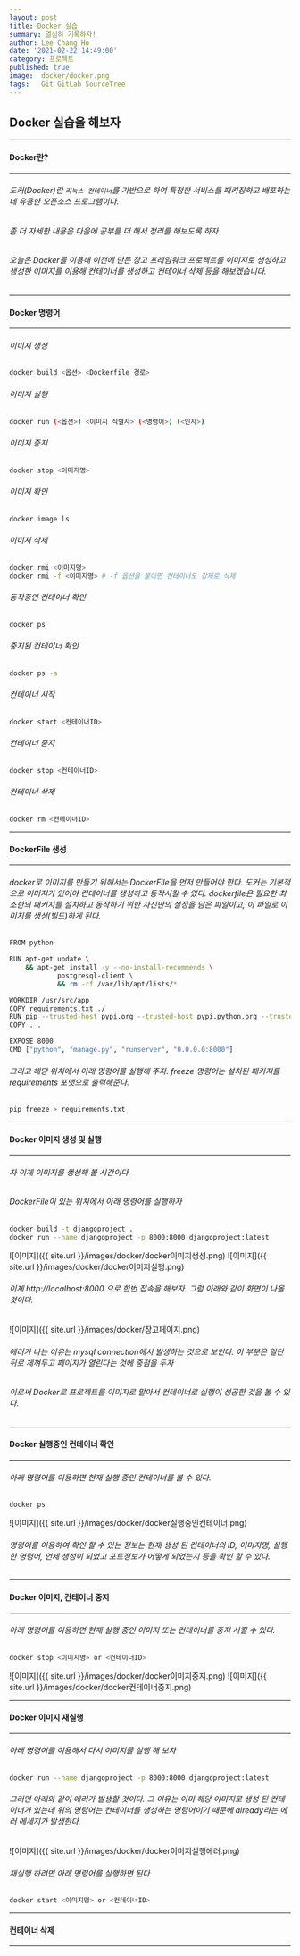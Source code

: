 ```yaml
---
layout: post
title: Docker 실습
summary: 열심히 기록하자!
author: Lee Chang Ho
date: '2021-02-22 14:49:00'
category: 프로젝트
published: true
image:  docker/docker.png
tags:   Git GitLab SourceTree
---
```


## Docker 실습을 해보자

---
#### Docker란?
---
###### 도커(Docker)란 `리눅스 컨테이너`를 기반으로 하여 특정한 서비스를 패키징하고 배포하는데 유용한 오픈소스 프로그램이다.
###### 좀 더 자세한 내용은 다음에 공부를 더 해서 정리를 해보도록 하자
###### 오늘은 Docker를 이용해 이전에 만든 장고 프레임워크 프로젝트를 이미지로 생성하고  생성한 이미지를 이용해 컨테이너를 생성하고 컨테이너 삭제 등을 해보겠습니다.

---
#### Docker 명령어
---
###### 이미지 생성
```bash
docker build <옵션> <Dockerfile 경로>
```  
###### 이미지 실행
```bash
docker run (<옵션>) <이미지 식별자> (<명령어>) (<인자>)
```  
###### 이미지 중지
```bash
docker stop <이미지명>
```  
###### 이미지 확인
```bash
docker image ls
```  
###### 이미지 삭제
```bash
docker rmi <이미지명>
docker rmi -f <이미지명> # -f 옵션을 붙이면 컨테이너도 강제로 삭제
```  
###### 동작중인 컨테이너 확인
```bash
docker ps
```  
###### 중지된 컨테이너 확인
```bash
docker ps -a
```  
###### 컨테이너 시작
```bash
docker start <컨테이너ID>
```  
###### 컨테이너 중지
```bash
docker stop <컨테이너ID>
```  
###### 컨테이너 삭제
```bash
docker rm <컨테이너ID>
```  

---
#### DockerFile 생성 
---
###### docker로 이미지를 만들기 위해서는 DockerFile을 먼저 만들어야 한다. 도커는 기본적으로 이미지가 있어야 컨테이너를 생성하고 동작시킬 수 있다. dockerfile은 필요한 최소한의 패키지를 설치하고 동작하기 위한 자신만의 설정을 담은 파일이고, 이 파일로 이미지를 생성(빌드)하게 된다.
```bash
FROM python

RUN apt-get update \
    && apt-get install -y --no-install-recommends \
            postgresql-client \
	        && rm -rf /var/lib/apt/lists/*

WORKDIR /usr/src/app
COPY requirements.txt ./
RUN pip --trusted-host pypi.org --trusted-host pypi.python.org --trusted-host files.pythonhosted.org install -r requirements.txt
COPY . .

EXPOSE 8000
CMD ["python", "manage.py", "runserver", "0.0.0.0:8000"]
```
###### 그리고 해당 위치에서 아래 명령어를 실행해 주자. freeze 명령어는 설치된 패키지를 requirements 포맷으로 출력해준다.
```bash
pip freeze > requirements.txt
```

---
#### Docker 이미지 생성 및 실행
---
###### 자 이제 이미지를 생성해 볼 시간이다.
###### DockerFile이 있는 위치에서 아래 명령어를 실행하자
```bash
docker build -t djangoproject .
docker run --name djangoproject -p 8000:8000 djangoproject:latest
```
![이미지]({{ site.url }}/images/docker/docker이미지생성.png)
![이미지]({{ site.url }}/images/docker/docker이미지실행.png)

###### 이제 http://localhost:8000 으로 한번 접속을 해보자. 그럼 아래와 같이 화면이 나올 것이다.
![이미지]({{ site.url }}/images/docker/장고페이지.png)
###### 에러가 나는 이유는 mysql connection에서 발생하는 것으로 보인다. 이 부분은 일단 뒤로 제껴두고 페이지가 열린다는 것에 중점을 두자

###### 이로써 Docker로 프로젝트를 이미지로 말아서 컨테이너로 실행이 성공한 것을 볼 수 있다.

---
#### Docker 실행중인 컨테이너 확인
---
###### 아래 명령어를 이용하면 현재 실행 중인 컨테이너를 볼 수 있다. 
```bash
docker ps
```
![이미지]({{ site.url }}/images/docker/docker실행중인컨테이너.png)
###### 명령어를 이용하여 확인 할 수 있는 정보는 현재 생성 된 컨테이너의 ID, 이미지명, 실행 한 명령어, 언제 생성이 되었고 포트정보가 어떻게 되었는지 등을 확인 할 수 있다.

---
#### Docker 이미지, 컨테이너 중지
---
###### 아래 명령어를 이용하면 현재 실행 중인 이미지 또는 컨테이너를 중지 시킬 수 있다.
```bash
docker stop <이미지명> or <컨테이너ID>
```
![이미지]({{ site.url }}/images/docker/docker이미지중지.png)
![이미지]({{ site.url }}/images/docker/docker컨테이너중지.png)

---
#### Docker 이미지 재실행
---
###### 아래 명령어를 이용해서 다시 이미지를 실행 해 보자
```bash
docker run --name djangoproject -p 8000:8000 djangoproject:latest
```
###### 그러면 아래와 같이 에러가 발생할 것이다. 그 이유는 이미 해당 이미지로 생성 된 컨테이너가 있는데 위의 명령어는 컨테이너를 생성하는 명령어이기 때문에 already라는 에러 메세지가 발생한다.
![이미지]({{ site.url }}/images/docker/docker이미지실행에러.png)

###### 재실행 하려면 아래 명령어를 실행하면 된다
```bash
docker start <이미지명> or <컨테이너ID>
```

---
#### 컨테이너 삭제
---
<!--stackedit_data:
eyJoaXN0b3J5IjpbLTExMTcyNjYxOTIsMTYzMTc2NDg1LDEyNz
U3NTMxNDUsLTExNTQ0NTI4MzIsLTEyNjMxNTc1MTUsLTkxMDc3
ODUwMCwtMjk1OTY2NDMwLC0xMzE2Mjg5NTE5XX0=
-->